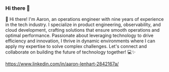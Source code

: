 ### Hi there 👋

👋 Hi there! I'm Aaron, an operations engineer with nine years of experience in the tech industry. I specialize in product engineering, observability, and cloud development, crafting solutions that ensure smooth operations and optimal performance. Passionate about leveraging technology to drive efficiency and innovation, I thrive in dynamic environments where I can apply my expertise to solve complex challenges. Let's connect and collaborate on building the future of technology together! 💻✨

https://www.linkedin.com/in/aaron-lenhart-2842167a/
